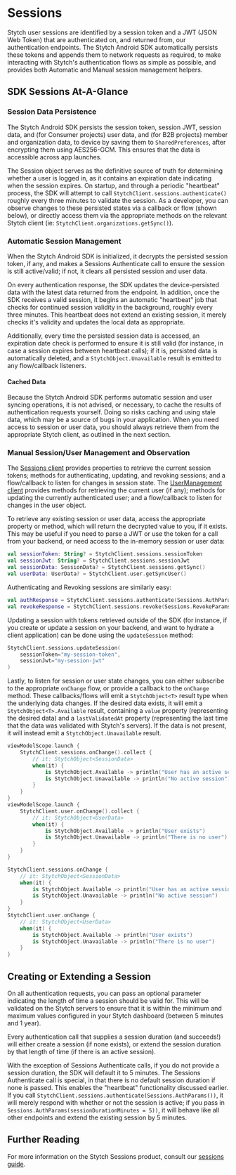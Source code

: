 # Sessions
Stytch user sessions are identified by a session token and a JWT (JSON Web Token) that are authenticated on, and returned from, our authentication endpoints. The Stytch Android SDK automatically persists these tokens and appends them to network requests as required, to make interacting with Stytch's authentication flows as simple as possible, and provides both Automatic and Manual session management helpers.

## SDK Sessions At-A-Glance
### Session Data Persistence
The Stytch Android SDK persists the session token, session JWT, session data, and (for Consumer projects) user data, and (for B2B projects) member and organization data, to device by saving them to `SharedPreferences`, after encrypting them using AES256-GCM. This ensures that the data is accessible across app launches.

The Session object serves as the definitive source of truth for determining whether a user is logged in, as it contains an expiration date indicating when the session expires. On startup, and through a periodic "heartbeat" process, the SDK will attempt to call `StytchClient.sessions.authenticate()` roughly every three minutes to validate the session. As a developer, you can observe changes to these persisted states via a callback or flow (shown below), or directly access them via the appropriate methods on the relevant Stytch client (ie: `StytchClient.organizations.getSync()`).

### Automatic Session Management
When the Stytch Android SDK is initialized, it decrypts the persisted session token, if any, and makes a Sessions Authenticate call to ensure the session is still active/valid; if not, it clears all persisted session and user data.

On every authentication response, the SDK updates the device-persisted data with the latest data returned from the endpoint. In addition, once the SDK receives a valid session, it begins an automatic "heartbeat" job that checks for continued session validity in the background, roughly every three minutes. This heartbeat does not extend an existing session, it merely checks it's validity and updates the local data as appropriate.

Additionally, every time the persisted session data is accessed, an expiration date check is performed to ensure it is still valid (for instance, in case a session expires between heartbeat calls); if it is, persisted data is automatically deleted, and a `StytchObject.Unavailable` result is emitted to any flow/callback listeners.

#### Cached Data
Because the Stytch Android SDK performs automatic session and user syncing operations, it is not advised, or necessary, to cache the results of authentication requests yourself. Doing so risks caching and using stale data, which may be a source of bugs in your application. When you need access to session or user data, you should always retrieve them from the appropriate Stytch client, as outlined in the next section.

### Manual Session/User Management and Observation
The [Sessions client](../source/sdk/src/main/java/com/stytch/sdk/consumer/sessions/Sessions.kt) provides properties to retrieve the current session tokens; methods for authenticating, updating, and revoking sessions; and a flow/callback to listen for changes in session state. The [UserManagement client](../source/sdk/src/main/java/com/stytch/sdk/consumer/userManagement/UserManagement.kt) provides methods for retrieving the current user (if any); methods for updating the currently authenticated user; and a flow/callback to listen for changes in the user object.

To retrieve any existing session or user data, access the appropriate property or method, which will return the decrypted value to you, if it exists. This may be useful if you need to parse a JWT or use the token for a call from your backend, or need access to the in-memory session or user data:
```kotlin
val sessionToken: String? = StytchClient.sessions.sessionToken
val sessionJwt: String? = StytchClient.sessions.sessionJwt
val sessionData: SessionData? = StytchClient.sessions.getSync()
val userData: UserData? = StytchClient.user.getSyncUser()
```
Authenticating and Revoking sessions are similarly easy:
```kotlin
val authResponse = StytchClient.sessions.authenticate(Sessions.AuthParams())
val revokeResponse = StytchClient.sessions.revoke(Sessions.RevokeParams())
```
Updating a session with tokens retrieved outside of the SDK (for instance, if you create or update a session on your backend, and want to hydrate a client application) can be done using the `updateSession` method:
```kotlin
StytchClient.sessions.updateSession(
    sessionToken="my-session-token",
    sessionJwt="my-session-jwt"
)
```
Lastly, to listen for session or user state changes, you can either subscribe to the appropriate `onChange` flow, or provide a callback to the `onChange` method. These callbacks/flows will emit a `StytchObject<T>` result type when the underlying data changes. If the desired data exists, it will emit a `StytchObject<T>.Available` result, containing a `value` property (representing the desired data) and a `lastValidatedAt` property (representing the last time that the data was validated with Stytch's servers). If the data is not present, it will instead emit a `StytchObject.Unavailable` result.
```kotlin
viewModelScope.launch {
    StytchClient.sessions.onChange().collect {
        // it: StytchObject<SessionData>
        when(it) {
            is StytchObject.Available -> println("User has an active session")
            is StytchObject.Unavailable -> println("No active session")
        }
    }
}
viewModelScope.launch {
    StytchClient.user.onChange().collect {
        // it: StytchObject<UserData>
        when(it) {
            is StytchObject.Available -> println("User exists")
            is StytchObject.Unavailable -> println("There is no user")
        }
    }
}
```
```kotlin
StytchClient.sessions.onChange {
    // it: StytchObject<SessionData>
    when(it) {
        is StytchObject.Available -> println("User has an active session")
        is StytchObject.Unavailable -> println("No active session")
    }
}
StytchClient.user.onChange {
    // it: StytchObject<UserData>
    when(it) {
        is StytchObject.Available -> println("User exists")
        is StytchObject.Unavailable -> println("There is no user")
    }
}
```

## Creating or Extending a Session
On all authentication requests, you can pass an optional parameter indicating the length of time a session should be valid for. This will be validated on the Stytch servers to ensure that it is within the minimum and maximum values configured in your Stytch dashboard (between 5 minutes and 1 year). 

Every authentication call that supplies a session duration (and succeeds!) will either create a session (if none exists), or extend the session duration by that length of time (if there is an active session).

With the exception of Sessions Authenticate calls, if you do not provide a session duration, the SDK will default it to 5 minutes. The Sessions Authenticate call is special, in that there is no default session duration if none is passed. This enables the "heartbeat" functionality discussed earlier. If you call `StytchClient.sessions.authenticate(Sessions.AuthParams())`, it will merely respond with whether or not the session is active; if you pass in `Sessions.AuthParams(sessionDurationMinutes = 5))`, it will behave like all other endpoints and extend the existing session by 5 minutes.

## Further Reading
For more information on the Stytch Sessions product, consult our [sessions guide](https://stytch.com/docs/guides/sessions/using-sessions).